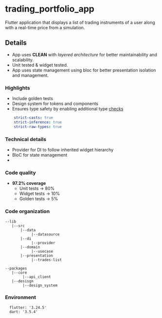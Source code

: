 # trading_portfolio_app

Flutter application that displays a list of trading instruments of a user along with a real-time
price from a simulation.

## Details

- App uses **CLEAN** with *layered architecture* for better maintainability and scalability.
- Unit tested & widget tested.
- App uses state management using bloc for better presentation isolation and management.

### Highlights

- Include golden tests
- Design system for tokens and components
- Ensures type safety by enabling additional type [checks](https://dart.dev/language/type-system)

```yaml
    strict-casts: true
    strict-inference: true
    strict-raw-types: true
```

### Technical details

- Provider for DI to follow inherited widget hierarchy
- BloC for state management
-

### Code quality

- **97.2% coverage**
    - Unit tests -> 80%
    - Widget tests -> 10%
    - Golden tests -> 5%

### Code organization

```
--lib
   |--src
       |--data
       		|--datasource
       |--di
            |--provider
       |--domain
       		|--usecase
       |--presentation
       		|--trades-list
				
--packages
   |--core
   		|--api_client    
   |--desisgn
        |--design_system
```

### Environment

```
  flutter: '3.24.5'
  dart: '3.5.4'
```
